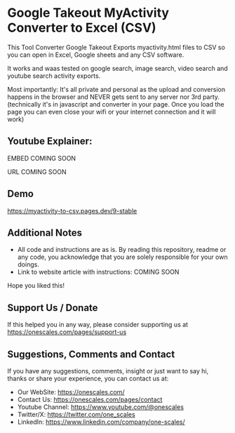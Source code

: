 # Google Takeout MyActivity Converter to Excel (CSV)
This Tool Converter Google Takeout Exports myactivity.html files to CSV so you can open in Excel, Google sheets and any CSV software.

It works and waas tested on google search, image search, video search and youtube search activity exports.

Most importantly: It's all private and personal as the upload and conversion happens in the browser and NEVER gets sent to any server nor 3rd party. (technically it's in javascript and converter in your page. Once you load the page you can even close your wifi or your internet connection and it will work)



## Youtube Explainer: 
EMBED COMING SOON

URL COMING SOON

## Demo

https://myactivity-to-csv.pages.dev/9-stable



## Additional Notes
- All code and instructions are as is. By reading this repository, readme or any code, you acknowledge that you are solely responsible for your own doings.
- Link to website article with instructions: COMING SOON

Hope you liked this!

## Support Us / Donate
If this helped you in any way, please consider supporting us at https://onescales.com/pages/support-us

## Suggestions, Comments and Contact
If you have any suggestions, comments, insight or just want to say hi, thanks or share your experience, you can contact us at:
- Our WebSite: https://onescales.com/
- Contact Us: https://onescales.com/pages/contact
- Youtube Channel: https://www.youtube.com/@onescales
- Twitter/X: https://twitter.com/one_scales
- LinkedIn: https://www.linkedin.com/company/one-scales/
